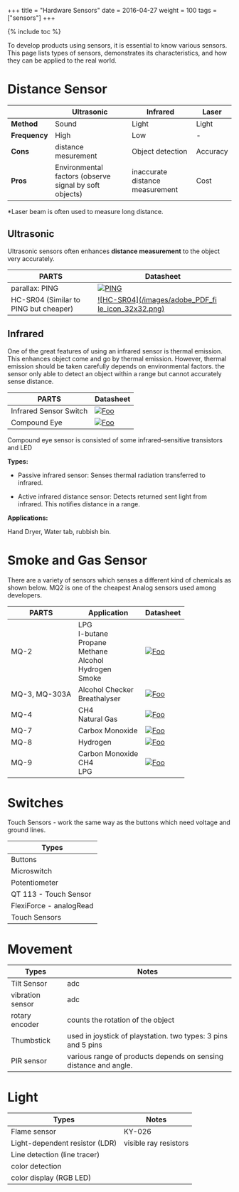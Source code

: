 +++
title = "Hardware Sensors"
date = 2016-04-27
weight = 100
tags = ["sensors"]
+++

{% include toc %}

To develop products using sensors, it is essential to know various sensors. This page lists types of sensors, demonstrates its characteristics, and how they can be applied to the real world.

# Distance Sensor

|             |  Ultrasonic           | Infrared             | Laser    |
|-------------| --------------------- | -------------------- |--------- |
|**Method**   | Sound                 | Light                | Light    |
|**Frequency**| High                  | Low                  | -        |
|**Cons**     | distance mesurement | Object detection | Accuracy |
|**Pros**     | Environmental factors (observe signal by soft objects) | inaccurate distance measurement | Cost     |


*Laser beam is often used to measure long distance.

## Ultrasonic

Ultrasonic sensors often enhances **distance measurement** to the object very accurately.

| PARTS          | Datasheet |
|----------------|-----------|
| parallax: PING |[![PING](/images/adobe_PDF_file_icon_32x32.png)](https://www.parallax.com/sites/default/files/downloads/28015-PING-Sensor-Product-Guide-v2.0.pdf) |
| HC-SR04 (Similar to PING but cheaper) |[![HC-SR04](/images/adobe_PDF_fi	le_icon_32x32.png)](http://www.micropik.com/PDF/HCSR04.pdf) |





## Infrared

One of the great features of using an infrared sensor is thermal emission. This enhances object come and go by thermal emission. However, thermal emission should be taken carefully depends on environmental factors. the sensor only able to detect an object within a range but cannot accurately sense distance.

| PARTS          | Datasheet |
|----------------|-----------|
| Infrared Sensor Switch |[![Foo](/images/adobe_PDF_file_icon_32x32.png)]() |
| Compound Eye  |[![Foo](/images/adobe_PDF_file_icon_32x32.png)]() |

Compound eye sensor is consisted of some infrared-sensitive transistors and LED

**Types:**

- Passive infrared sensor:
Senses thermal radiation transferred to infrared.


- Active infrared distance sensor:
Detects returned sent light from infrared. This notifies distance in a range.

**Applications:**

Hand Dryer, Water tab, rubbish bin.

# Smoke and Gas Sensor

There are a variety of sensors which senses a different kind of chemicals as shown below.
MQ2 is one of the cheapest Analog sensors used among developers.

| PARTS          | Application | Datasheet |
|----------------|------|-----------|
| MQ-2           | LPG<br> I-butane<br> Propane<br> Methane<br> Alcohol<br> Hydrogen<br> Smoke<br> | [![Foo](/images/adobe_PDF_file_icon_32x32.png)](https://www.seeedstudio.com/depot/datasheet/MQ-2.pdf)                            |
| MQ-3, MQ-303A  | Alcohol Checker<br> Breathalyser                              | [![Foo](/images/adobe_PDF_file_icon_32x32.png)](https://www.sparkfun.com/datasheets/Sensors/MQ-3.pdf) |
| MQ-4           | CH4<br> Natural Gas  |[![Foo](/images/adobe_PDF_file_icon_32x32.png)](https://www.sparkfun.com/datasheets/Sensors/Biometric/MQ-4.pdf) |
| MQ-7           | Carbox Monoxide | [![Foo](/images/adobe_PDF_file_icon_32x32.png)](https://www.sparkfun.com/datasheets/Sensors/Biometric/MQ-7.pdf) |
| MQ-8           | Hydrogen | [![Foo](/images/adobe_PDF_file_icon_32x32.png)](https://dlnmh9ip6v2uc.cloudfront.net/datasheets/Sensors/Biometric/MQ-8.pdf) |
| MQ-9           | Carbon Monoxide<br> CH4<br> LPG | [![Foo](/images/adobe_PDF_file_icon_32x32.png)](https://solarbotics.com/download.php?file=2274) |


# Switches
Touch Sensors
	- work the same way as the buttons which need voltage and ground lines.

| Types                   |
|-------------------------|
| Buttons                 |
| Microswitch             |
| Potentiometer           |
| QT 113 - Touch Sensor   |
| FlexiForce - analogRead |
| Touch Sensors


# Movement

| Types            | Notes                                                            |
|------------------|------------------------------------------------------------------|
| Tilt Sensor      | adc                                                              |
| vibration sensor | adc                                                              |
| rotary encoder   | counts the rotation of the object                                |
| Thumbstick       | used in joystick of playstation. two types: 3 pins and 5 pins    |
| PIR sensor       | various range of products depends on sensing distance and angle. |


# Light

| Types                          | Notes                 |
|--------------------------------|-----------------------|
| Flame sensor                   | KY-026                |
| Light-dependent resistor (LDR) | visible ray resistors |                                         
| Line detection (line tracer)   |                       |
| color detection                |                       |
| color display (RGB LED)        |                       |
